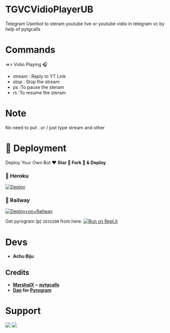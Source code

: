 # TGVCVidioPlayerUB

Telegram Userbot to steram youtube live or youtube vidio in telegram vc by help of pytgcalls

# Commands
=>> Vidio Playing 🎧
- stream : Reply to YT Link
- stop  : Stop the stream
- ps :To pause the steram
- rs  :To resume the steram

# Note
No need to put . or / just type stream and other



# 🚀 Deployment

Deploy Your Own Bot ♥️ **Star 🌟 Fork 🍴 & Deploy**

### 💜 Heroku

[![Deploy](https://www.herokucdn.com/deploy/button.svg)](https://heroku.com/deploy?template=https://github.com/Achu2234/TGVCVidioPlayerUB)

### 💜 Railway

[![Deploy+on+Railway](https://railway.app/button.svg)](https://railway.app/new/template?template=https://github.com/Achu2234/TGVCVidioPlayerUB&envs=API_ID,API_HASH,CHAT_ID,SESSION_NAME)

Get pyrogram (p)  `SESSION` from here:
[![Run on Repl.it](https://repl.it/badge/github/SpEcHiDe/GenerateStringSession)](https://repl.it/@SpEcHiDe/GenerateStringSession)


# Devs

- **Achu Biju**

## Credits

- **[MarshalX](https://github.com/MarshalX) ~ [pytgcalls](https://github.com/MarshalX/tgcalls)**
- **[Dan](https://github.com/delivrance) for [Pyrogram](https://github.com/pyrogram/pyrogram)**

# Support 

<a href="https://t.me/thebotsgroup"><img src="https://img.shields.io/badge/Support_Group-2cb6e0?style=for-the-badge&logo=telegram&logoColor=white"></a> <a href="https://t.me/AsmSafone"><img src="https://img.shields.io/badge/Updates_Channel-2cb6e0?style=for-the-badge&logo=telegram&logoColor=white"></a>
